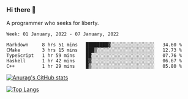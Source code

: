 ### Hi there 👋

<!--
**shejialuo/shejialuo** is a ✨ _special_ ✨ repository because its `README.md` (this file) appears on your GitHub profile.

Here are some ideas to get you started:

- 🔭 I’m currently working on ...
- 🌱 I’m currently learning ...
- 👯 I’m looking to collaborate on ...
- 🤔 I’m looking for help with ...
- 💬 Ask me about ...
- 📫 How to reach me: ...
- 😄 Pronouns: ...
- ⚡ Fun fact: ...
-->

A programmer who seeks for liberty.

<!--START_SECTION:waka-->
```text
Week: 01 January, 2022 - 07 January, 2022

Markdown     8 hrs 51 mins   ████████▓░░░░░░░░░░░░░░░░   34.60 % 
CMake        3 hrs 15 mins   ███▒░░░░░░░░░░░░░░░░░░░░░   12.73 % 
TypeScript   1 hr 59 mins    ██░░░░░░░░░░░░░░░░░░░░░░░   07.76 % 
Haskell      1 hr 42 mins    █▓░░░░░░░░░░░░░░░░░░░░░░░   06.67 % 
C++          1 hr 29 mins    █▒░░░░░░░░░░░░░░░░░░░░░░░   05.80 % 
```
<!--END_SECTION:waka-->

[![Anurag's GitHub stats](https://github-readme-stats.vercel.app/api?username=shejialuo&show_icons=true&theme=dracula)](https://github.com/anuraghazra/github-readme-stats)

[![Top Langs](https://github-readme-stats.vercel.app/api/top-langs/?username=shejialuo&layout=compact&hide=javascript,html,css,typescript,tex)](https://github.com/anuraghazra/github-readme-stats)
